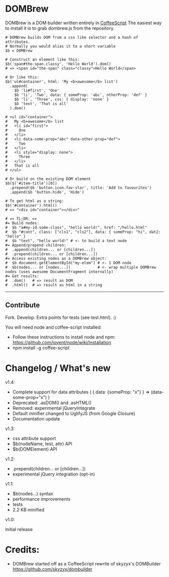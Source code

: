 # DOMBrew

DOMBrew is a DOM builder written entirely in [CoffeeScript](http://jashkenas.github.com/coffee-script/)
The easiest way to install it is to grab dombrew.js from the repository.

    # DOMBrew builds DOM from a css like selector and a hash of attributes.
    # Normally you would alias it to a short variable
    $b = DOMBrew

    # Construct an element like this:
    $b('span#the-span.classy', 'Hello World').dom()
    # => <span id="the-span" class="classy">Hello World</span>

    # Or like this:
    $b('ul#container', html: 'My <b>awesome</b> list')
      .append(
        $b 'li#first', 'One'
        $b 'li', 'Two', data: { someProp: 'abc', otherProp: 'def' }
        $b 'li', 'Three', css: { display: 'none' }
        $b 'text', 'That is all'
      ).dom()
    
    # <ul id=​"container">​
    #   My <b>​awesome​</b>​ list
    #   <li id="first">
    #     ​One​
    #   </li>​
    #   <li data-some-prop=​"abc" data-other-prop=​"def">
    #     Two
    #   ​</li>​
    #   <li style="display: none">​
    #     Three​
    #   </li>​
    #   That is all
    # </ul>​

    # Or build on the existing DOM element
    $b($('#item-title')[0])
      .prepend($b 'button.icon.fav-star', title: 'Add to favourites')
      .append($b 'button.hide', 'Hide')

    # To get html as a string:
    $b('#container').html() 
    # => "<div id="container"></div>"

    # == TL;DR: ==
    #= Build nodes:
    #  $b "a#my-id.some-class", "hello world!", href: "/hello.html"
    #  $b "#cont", class: ["cls1", "cls2"], data: { someProp: "hi", dat2: "hello" }
    #  $b "text", "hello world!" # <- to build a text node
    #= Append/prepend children:
    #  .append(children... or [children...])
    #  .prepend(children... or [children...])
    #= Access existing nodes as a DOMBrew object:
    #  $b document.getElementById("my-elem") # <- 1 DOM node
    #  $b(nodes... or [nodes...])            # <- wrap multiple DOMBrew nodes (uses awesome DocumentFragment internally)
    #= Get results:
    #  .dom()   # => result as DOM
    #  .html()  # => result as html in a string

---
## Contribute

Fork. Develop. Extra points for tests (see test.html). :)

You will need node and coffee-script installed:

* Follow these instructions to install node and npm: https://github.com/joyent/node/wiki/Installation
* npm install -g coffee-script

# Changelog / What's new

v1.4:

* Complete support for data attributes ( { data: {someProp: "x"} } => (data-some-prop="x") )
* Deprecated: .asDOM() and .asHTML()
* Removed: experimental jQueryIntegrate
* Default minifier changed to UglifyJS (from Google Closure)
* Documentation update

v1.3:

* css attribute support
* $b(nodeName, test, attr) API
* $b(DOMElement) API

v1.2:

* .prepend(children... or [children...])
* experimental jQuery integration (opt-in)

v1.1:

* $b(nodes...) syntax
* performance improvements
* tests
* 2.2 KB minified

v1.0:

Initial release

# Credits:

* DOMBrew started off as a CoffeeScript rewrite of skyzyx's DOMBuilder https://github.com/skyzyx/dombuilder
